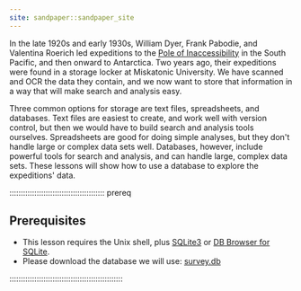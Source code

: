 ```yaml
---
site: sandpaper::sandpaper_site
---
```


In the late 1920s and early 1930s,
William Dyer,
Frank Pabodie,
and Valentina Roerich led expeditions to the
[Pole of Inaccessibility](https://en.wikipedia.org/wiki/Pole_of_inaccessibility)
in the South Pacific,
and then onward to Antarctica.
Two years ago,
their expeditions were found in a storage locker at Miskatonic University.
We have scanned and OCR the data they contain,
and we now want to store that information
in a way that will make search and analysis easy.

Three common options for storage are
text files,
spreadsheets,
and databases.
Text files are easiest to create,
and work well with version control,
but then we would have to build search and analysis tools ourselves.
Spreadsheets are good for doing simple analyses,
but they don't handle large or complex data sets well.
Databases, however, include powerful tools for search and analysis,
and can handle large, complex data sets.
These lessons will show how to use a database to explore the expeditions' data.

::::::::::::::::::::::::::::::::::::::::::  prereq

## Prerequisites

- This lesson requires the Unix shell, plus [SQLite3](https://www.sqlite.org/) or [DB Browser for SQLite](https://sqlitebrowser.org/).
- Please download the database we will use: [survey.db](episodes/files/survey.db)
  

::::::::::::::::::::::::::::::::::::::::::::::::::


